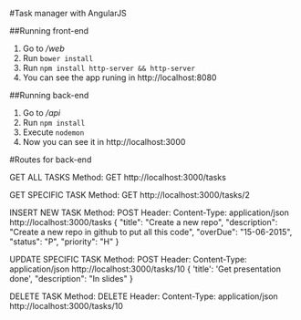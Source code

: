 #Task manager with AngularJS

##Running front-end
1. Go to */web*
2. Run `bower install`
3. Run `npm install http-server && http-server`
4. You can see the app runing in http://localhost:8080

##Running back-end
1. Go to */api*
2. Run `npm install`
3. Execute `nodemon`
4. Now you can see it in http://localhost:3000

#Routes for back-end

GET ALL TASKS
Method: GET
http://localhost:3000/tasks

GET SPECIFIC TASK
Method: GET
http://localhost:3000/tasks/2

INSERT NEW TASK
Method: POST
Header: Content-Type: application/json
http://localhost:3000/tasks
{
   "title": "Create a new repo",
   "description": "Create a new repo in github to put all this code",
   "overDue": "15-06-2015",
   "status": "P",
   "priority": "H"
}

UPDATE SPECIFIC TASK
Method: POST
Header: Content-Type: application/json
http://localhost:3000/tasks/10
{
'title': 'Get presentation done',
"description": "In slides"
}

DELETE TASK
Method: DELETE
Header: Content-Type: application/json
http://localhost:3000/tasks/10


